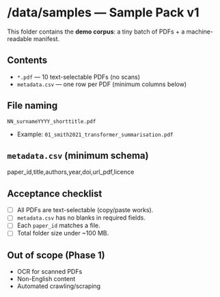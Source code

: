 # /data/samples — Sample Pack v1

This folder contains the **demo corpus**: a tiny batch of PDFs + a machine-readable manifest.

## Contents
- `*.pdf` — 10 text-selectable PDFs (no scans)
- `metadata.csv` — one row per PDF (minimum columns below)

## File naming
`NN_surnameYYYY_shorttitle.pdf`  
- Example: `01_smith2021_transformer_summarisation.pdf`

## `metadata.csv` (minimum schema)
paper_id,title,authors,year,doi,url_pdf,licence

## Acceptance checklist
- [ ] All PDFs are text-selectable (copy/paste works).
- [ ] `metadata.csv` has no blanks in required fields.
- [ ] Each `paper_id` matches a file.
- [ ] Total folder size under ~100 MB.

## Out of scope (Phase 1)
- OCR for scanned PDFs
- Non-English content
- Automated crawling/scraping
